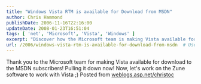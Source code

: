```yaml
---
title: "Windows Vista RTM is available for Download from MSDN"
author: Chris Hammond
publishDate: 2006-11-16T22:16:00
updateDate: 2008-01-23T16:51:04
tags: [ 'net', 'Microsoft', 'Vista', 'Windows' ]
excerpt: "Discover how the Microsoft team is making Vista available for MSDN subscribers. Stay updated on the latest software developments! #Microsoft #Vista #MSDN"
url: /2006/windows-vista-rtm-is-available-for-download-from-msdn  # Use the generated URL with year
---
```

Thank you to the Microsoft team for making Vista available for download to the MSDN subscribers! Pulling it down now! Now, let&#39;s work on the Zune software to work with Vista ;) Posted from <A href="https://weblogs.asp.net/christoc/">weblogs.asp.net/christoc</a>


